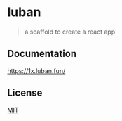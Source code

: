 # luban
> a scaffold to create a react app

## Documentation

https://1x.luban.fun/

## License

[MIT](https://github.com/LeapFE/luban/blob/master/packages/%40luban/cli/LICENSE)
